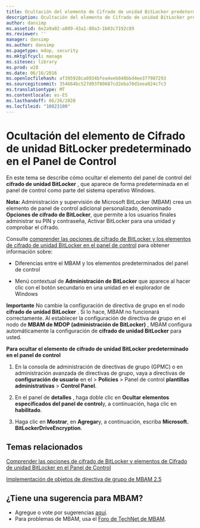 ```yaml
---
title: Ocultación del elemento de Cifrado de unidad BitLocker predeterminado en el Panel de Control
description: Ocultación del elemento de Cifrado de unidad BitLocker predeterminado en el Panel de Control
author: dansimp
ms.assetid: 6e2a9a02-a809-43a1-80a3-1b03c7192c89
ms.reviewer: ''
manager: dansimp
ms.author: dansimp
ms.pagetype: mdop, security
ms.mktglfcycl: manage
ms.sitesec: library
ms.prod: w10
ms.date: 06/16/2016
ms.openlocfilehash: af395928ca8934bfea4eeb848bbd4ee377987293
ms.sourcegitcommit: 354664bc527d93f80687cd2eba70d1eea024c7c3
ms.translationtype: MT
ms.contentlocale: es-ES
ms.lasthandoff: 06/26/2020
ms.locfileid: "10823100"
---
```

# Ocultación del elemento de Cifrado de unidad BitLocker predeterminado en el Panel de Control


En este tema se describe cómo ocultar el elemento del panel de control del **cifrado de unidad BitLocker** , que aparece de forma predeterminada en el panel de control como parte del sistema operativo Windows.

**Nota:**  Administración y supervisión de Microsoft BitLocker (MBAM) crea un elemento de panel de control adicional personalizado, denominado **Opciones de cifrado de BitLocker**, que permite a los usuarios finales administrar su PIN y contraseña, Activar BitLocker para una unidad y comprobar el cifrado.

 

Consulte [comprender las opciones de cifrado de BitLocker y los elementos de cifrado de unidad BitLocker en el panel de control](understanding-the-bitlocker-encryption-options-and-bitlocker-drive-encryption-items-in-control-panel.md) para obtener información sobre:

-   Diferencias entre el MBAM y los elementos predeterminados del panel de control

-   Menú contextual de **Administración de BitLocker** que aparece al hacer clic con el botón secundario en una unidad en el explorador de Windows

**Importante**  No cambie la configuración de directiva de grupo en el nodo **cifrado de unidad BitLocker** . Si lo hace, MBAM no funcionará correctamente. Al establecer la configuración de directiva de grupo en el nodo de **MBAM de MDOP (administración de BitLocker)** , MBAM configura automáticamente la configuración de **cifrado de unidad BitLocker** para usted.

 

**Para ocultar el elemento de cifrado de unidad BitLocker predeterminado en el panel de control**

1.  En la consola de administración de directivas de grupo (GPMC) o en administración avanzada de directivas de grupo, vaya a directivas de **configuración de usuario** en el &gt; **Policies** &gt; Panel de control **plantillas administrativas** &gt; **Control Panel**.

2.  En el panel de **detalles** , haga doble clic en **Ocultar elementos especificados del panel de control**y, a continuación, haga clic en **habilitado**.

3.  Haga clic en **Mostrar**, en **Agregar**y, a continuación, escriba **Microsoft. BitLockerDriveEncryption**.



## Temas relacionados


[Comprender las opciones de cifrado de BitLocker y elementos de Cifrado de unidad BitLocker en el Panel de Control](understanding-the-bitlocker-encryption-options-and-bitlocker-drive-encryption-items-in-control-panel.md)

[Implementación de objetos de directiva de grupo de MBAM 2.5](deploying-mbam-25-group-policy-objects.md)

 

## ¿Tiene una sugerencia para MBAM?
- Agregue o vote por sugerencias [aquí](http://mbam.uservoice.com/forums/268571-microsoft-bitlocker-administration-and-monitoring). 
- Para problemas de MBAM, usa el [Foro de TechNet de MBAM](https://social.technet.microsoft.com/Forums/home?forum=mdopmbam). 





